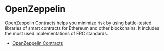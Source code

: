 # OpenZeppelin

OpenZeppelin Contracts helps you minimize risk by using battle-tested libraries of smart contracts for Ethereum and other blockchains. It includes the most used implementations of ERC standards.

- [OpenZeppelin Contracts](https://docs.openzeppelin.com/contracts/)
